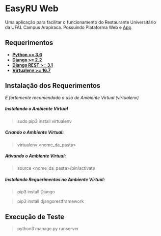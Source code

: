 # EasyRU Web
Uma aplicação para facilitar o funcionamento do Restaurante Universitário da UFAL Campus Arapiraca. Possuindo Plataforma Web e [App](https://github.com/igorcaavalcante/easyru-app).

## Requerimentos
* **[Python >= 3.6](https://www.python.org/downloads/)**
* **[Django >= 2.2](https://www.djangoproject.com/download/)**
* **[Django REST >= 3.1](https://www.django-rest-framework.org/)**
* **[Virtualenv >= 16.7](https://virtualenv.pypa.io/en/latest/)**

## Instalação dos Requerimentos
*É fortemente recomendado o uso de Ambiente Virtual (virtualenv)*
##### Instalando o Ambiente Virtual
>sudo pip3 install virtualenv
##### Criando o Ambiente Virtual:
>virtualenv <nome_da_pasta>
##### Ativando o Ambiente Virtual:
>source <nome_da_pasta>/bin/activate
##### Instalando Requerimentos no Ambiente Virtual:
>pip3 install Django

>pip3 install djangorestframework

## Execução de Teste
>python3 manage.py runserver
